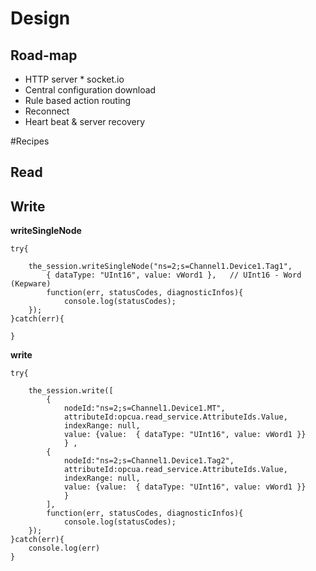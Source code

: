 # Design



## Road-map

- HTTP server * socket.io
- Central configuration download
- Rule based action routing
- Reconnect
- Heart beat & server recovery


#Recipes

## Read


## Write

**writeSingleNode**

	try{

	    the_session.writeSingleNode("ns=2;s=Channel1.Device1.Tag1",
	        { dataType: "UInt16", value: vWord1 },   // UInt16 - Word (Kepware)
	        function(err, statusCodes, diagnosticInfos){
	            console.log(statusCodes);
	    });
	}catch(err){
	    
	}
      
**write**

    try{

        the_session.write([                
            {
                nodeId:"ns=2;s=Channel1.Device1.MT",
                attributeId:opcua.read_service.AttributeIds.Value,
                indexRange: null,
                value: {value:  { dataType: "UInt16", value: vWord1 }}                
                } ,
            {
                nodeId:"ns=2;s=Channel1.Device1.Tag2",
                attributeId:opcua.read_service.AttributeIds.Value,
                indexRange: null,
                value: {value:  { dataType: "UInt16", value: vWord1 }}                
                }                    
            ],  
            function(err, statusCodes, diagnosticInfos){
                console.log(statusCodes);
        });
    }catch(err){
        console.log(err)
    }  